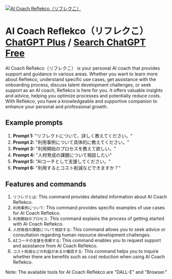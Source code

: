 
[![AI Coach Reflekco（リフレクこ）](https://files.oaiusercontent.com/file-vFH56rFw71snbwYqQzFI5kfM?se=2123-10-16T13%3A11%3A01Z&sp=r&sv=2021-08-06&sr=b&rscc=max-age%3D31536000%2C%20immutable&rscd=attachment%3B%20filename%3DAI%25E3%2582%25B3%25E3%2583%25BC%25E3%2583%2581_%25E3%2583%25AA%25E3%2583%2595%25E3%2583%25AC%25E3%2582%25AF%25E3%2581%2593.png&sig=Rx1%2BnX/vzZKmEEXXR3aEPhV8L1ArfsYJaAResDWRxmQ%3D)](https://chat.openai.com/g/g-KIVvryxJV-ai-coach-reflekco-rihurekuko)

# AI Coach Reflekco（リフレクこ） [ChatGPT Plus](https://chat.openai.com/g/g-KIVvryxJV-ai-coach-reflekco-rihurekuko) / [Search ChatGPT Free](https://gptcall.net/index.html#/?search=AI%20Coach%20Reflekco%EF%BC%88%E3%83%AA%E3%83%95%E3%83%AC%E3%82%AF%E3%81%93%EF%BC%89)

AI Coach Reflekco（リフレクこ） is your personal AI coach that provides support and guidance in various areas. Whether you want to learn more about Reflekco, understand specific use cases, get assistance with the onboarding process, discuss talent development challenges, or seek support as an AI coach, Reflekco is here for you. It offers valuable insights and advice, helping you optimize processes and potentially reduce costs. With Reflekco, you have a knowledgeable and supportive companion to enhance your personal and professional growth.

## Example prompts

1. **Prompt 1:** "リフレクトについて、詳しく教えてください。"
2. **Prompt 2:** "利用事例について具体的に教えてください。"
3. **Prompt 3:** "利用開始のプロセスを教えて欲しい。"
4. **Prompt 4:** "人材育成の課題について相談したい"
5. **Prompt 5:** "AIコーチとして支援してください。"
6. **Prompt 6:** "利用するとコスト削減などできますか？"

## Features and commands

1. `リフレクとは`: This command provides detailed information about AI Coach Reflekco.
2. `利用事例について`: This command provides specific examples of use cases for AI Coach Reflekco.
3. `利用開始のプロセス`: This command explains the process of getting started with AI Coach Reflekco.
4. `人材育成の課題について相談する`: This command allows you to seek advice or consultation regarding human resource development challenges.
5. `AIコーチの支援を依頼する`: This command enables you to request support and assistance from AI Coach Reflekco.
6. `コスト削減などの利益があるか確認する`: This command helps you to inquire whether there are benefits such as cost reduction when using AI Coach Reflekco.

Note: The available tools for AI Coach Reflekco are "DALL-E" and "Browser."


